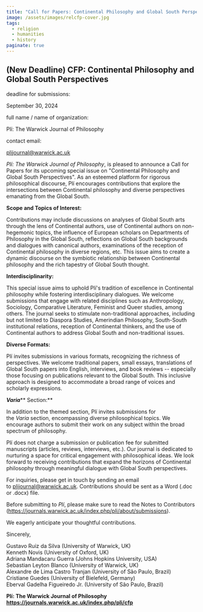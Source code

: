 ```yaml
---
title: "Call for Papers: Continental Philosophy and Global South Perspectives"
image: /assets/images/relcfp-cover.jpg
tags:
  - religion
  - humanities
  - history
paginate: true   
---
```

(New Deadline) CFP: Continental Philosophy and Global South Perspectives
------------------------------------------------------------------------

deadline for submissions: 

September 30, 2024

full name / name of organization: 

Plí: The Warwick Journal of Philosophy

contact email: 

<plijournal@warwick.ac.uk>

*Plí: The Warwick Journal of Philosophy*, is pleased to announce a Call for Papers for its upcoming special issue on "Continental Philosophy and Global South Perspectives". As an esteemed platform for rigorous philosophical discourse, Plí encourages contributions that explore the intersections between Continental philosophy and diverse perspectives emanating from the Global South.

**Scope and Topics of Interest:**

Contributions may include discussions on analyses of Global South arts through the lens of Continental authors, use of Continental authors on non-hegemonic topics, the influence of European scholars on Departments of Philosophy in the Global South, reflections on Global South backgrounds and dialogues with canonical authors, examinations of the reception of Continental philosophy in diverse regions, etc. This issue aims to create a dynamic discourse on the symbiotic relationship between Continental philosophy and the rich tapestry of Global South thought.

**Interdisciplinarity:**

This special issue aims to uphold Plí's tradition of excellence in Continental philosophy while fostering interdisciplinary dialogues. We welcome submissions that engage with related disciplines such as Anthropology, Sociology, Comparative Literature, Feminist and Queer studies, among others. The journal seeks to stimulate non-traditional approaches, including but not limited to Diaspora Studies, Amerindian Philosophy, South-South institutional relations, reception of Continental thinkers, and the use of Continental authors to address Global South and non-traditional issues.

**Diverse Formats:**

Plí invites submissions in various formats, recognizing the richness of perspectives. We welcome traditional papers, small essays, translations of Global South papers into English, interviews, and book reviews -- especially those focusing on publications relevant to the Global South. This inclusive approach is designed to accommodate a broad range of voices and scholarly expressions.

***Varia***** Section:**

In addition to the themed section, Plí invites submissions for the *Varia* section, encompassing diverse philosophical topics. We encourage authors to submit their work on any subject within the broad spectrum of philosophy.

Plí does not charge a submission or publication fee for submitted manuscripts (articles, reviews, interviews, etc.). Our journal is dedicated to nurturing a space for critical engagement with philosophical ideas. We look forward to receiving contributions that expand the horizons of Continental philosophy through meaningful dialogue with Global South perspectives.

For inquiries, please get in touch by sending an email to <plijournal@warwick.ac.uk>. Contributions should be sent as a Word (.doc or .docx) file.

Before submitting to *Plí*, please make sure to read the Notes to Contributors (<https://journals.warwick.ac.uk/index.php/pli/about/submissions>).

We eagerly anticipate your thoughtful contributions.

Sincerely,

Gustavo Ruiz da Silva (University of Warwick, UK)\
Kenneth Novis (University of Oxford, UK)\
Adriana Mandacaru Guerra (Johns Hopkins University, USA)\
Sebastian Leyton Blanco (University of Warwick, UK)\
Alexandre de Lima Castro Tranjan (University of São Paulo, Brazil)\
Cristiane Guedes (University of Bielefeld, Germany)\
Eberval Gadelha Figueiredo Jr. (University of São Paulo, Brazil)

**Plí: The Warwick Journal of Philosophy\
<https://journals.warwick.ac.uk/index.php/pli/cfp>**